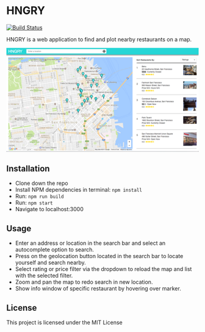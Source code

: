 # HNGRY
[![Build Status](https://travis-ci.org/martinkwan/HNGRY.svg?branch=master)](https://travis-ci.org/martinkwan/HNGRY)

HNGRY is a web application to find and plot nearby restaurants on a map.

![Alt text](screenShot.png "HNGRY")

## Installation
- Clone down the repo
- Install NPM dependencies in terminal: `npm install`
- Run: `npm run build`
- Run: `npm start`
- Navigate to localhost:3000


## Usage

- Enter an address or location in the search bar and select an autocomplete option to search.
- Press on the geolocation button located in the search bar to locate yourself and search nearby.
- Select rating or price filter via the dropdown to reload the map and list with the selected filter.
- Zoom and pan the map to redo search in new location.
- Show info window of specific restaurant by hovering over marker.

## License

This project is licensed under the MIT License
